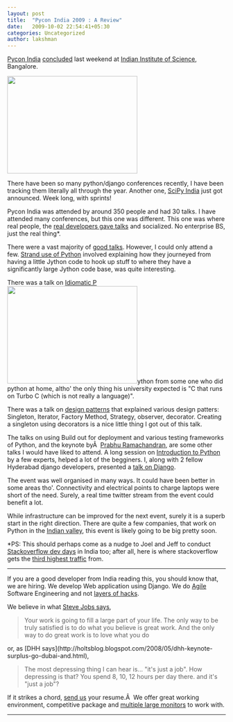 ```yaml
---
layout: post
title:  "Pycon India 2009 : A Review"
date:   2009-10-02 22:54:41+05:30
categories: Uncategorized
author: lakshman
---
```

[Pycon India](http://in.pycon.org/2009/displayschedule/) [concluded](http://pycon.blogspot.com/2009/09/pycon-india-receives-fantastic-response.html) last weekend at [Indian Institute of Science](http://en.wikipedia.org/wiki/Indian_Institute_of_Science), Bangalore.

<img class="alignright" title="Keynote" src="http://farm4.static.flickr.com/3476/3957867912_c9c8263868_d.jpg" alt="" width="300" height="225" />

There have been so many python/django conferences recently, I have been tracking them literally all through the year. Another one, [SciPy India](http://scipy.in/) just got announced. Week long, with sprints!

Pycon India was attended by around 350 people and had 30 talks. I have attended many conferences, but this one was different. This one was where real people, the [real developers gave talks](http://www.joelonsoftware.com/items/2009/05/12.html) and socialized. No enterprise BS, just the real thing*.

There were a vast majority of [good talks](http://in.pycon.org/2009/displayschedule/). However, I could only attend a few. [Strand use of Python](http://in.pycon.org/2009/talkfull/43/) involved explaining how they journeyed from having a little Jython code to hook up stuff to where they have a significantly large Jython code base, was quite interesting.

There was a talk on [Idiomatic P<a href="http://farm3.static.flickr.com/2424/3958951548_ff296cab46_d.jpg"><img class="alignleft" title="Feedback" src="http://farm3.static.flickr.com/2424/3958951548_ff296cab46_d.jpg" alt="" width="300" height="225" /></a>ython](http://in.pycon.org/2009/talkfull/32/) from some one who did python at home, altho' the only thing his university expected is "C that runs on Turbo C (which is not really a language)".

There was a talk on [design patterns](http://in.pycon.org/2009/talkfull/30/) that explained various design patters: Singleton, Iterator, Factory Method, Strategy, observer, decorator. Creating a singleton using decorators is a nice little thing I got out of this talk.

The talks on using Build out for deployment and various testing frameworks of Python, and the keynote byÂ  [Prabhu Ramachandran](http://in.pycon.org/2009/delegatefull/301/), are some other talks I would have liked to attend. A long session on [Introduction to Python](http://in.pycon.org/2009/talkfull/15/) by a few experts, helped a lot of the begginers. I, along with 2 fellow Hyderabad django developers, presented a [talk on Django](http://in.pycon.org/2009/talkfull/60/).

The event was well organised in many ways. It could have been better in some areas tho'. Connectivity and electrical points to charge laptops were short of the need. Surely, a real time twitter stream from the event could benefit a lot.

While infrastructure can be improved for the next event, surely it is a superb start in the right direction. There are quite a few companies, that work on Python in the [Indian valley](http://en.wikipedia.org/wiki/Silicon_Valley_of_India), this event is likely going to be big pretty soon.

*PS: This should perhaps come as a nudge to Joel and Jeff to conduct [Stackoverflow dev days](http://www.joelonsoftware.com/items/2009/05/12.html) in India too; after all, here is where stackoverflow gets the [third highest traffic](http://blog.stackoverflow.com/2009/01/where-in-the-world-do-stack-overflow-users-come-from) from.

--------------------------------

If you are a good developer from India reading this, you should know that, we are hiring. We develop Web application using Django. We do [Agile](http://agilemanifesto.org/) Software Engineering and not [layers of hacks](http://www.reddit.com/r/programming/comments/9mw5n/ask_who_else_feels_their_code_is_hacks_upon/).

We believe in what [Steve Jobs says](http://news.stanford.edu/news/2005/june15/jobs-061505.html),
<blockquote>Your work is going to fill a large part of your life. The only way to be truly satisfied is to do what you believe is great work. And the only way to do great work is to love what you do</blockquote>
or, as [DHH says](http://holtsblog.blogspot.com/2008/05/dhh-keynote-surplus-go-dubai-and.html),
<blockquote>The most depressing thing I can hear is... "it's just a job". How depressing is that? You spend 8, 10, 12 hours per day there. and it's "just a job"?</blockquote>

If it strikes a chord, [send us](mailto:resumes@uswaretech.com) your resume.Â  We offer great working environment, competitive package and [multiple large monitors](http://www.codinghorror.com/blog/archives/000740.html) to work with.

-----------------------------------

